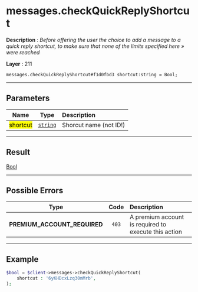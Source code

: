 # messages.checkQuickReplyShortcut

**Description** : *Before offering the user the choice to add a message to a quick reply shortcut, to make sure that none of the limits specified here » were reached*

**Layer** : 211

```tl
messages.checkQuickReplyShortcut#f1d0fbd3 shortcut:string = Bool;
```

---

## Parameters

| Name | Type | Description |
| :---: | :---: | :--- |
| <mark>shortcut</mark> | [`string`](type/string) | Shorcut name (not ID!) |

---

## Result

[Bool](type/Bool)

---

## Possible Errors

| Type | Code | Description |
| :---: | :---: | :--- |
| **PREMIUM_ACCOUNT_REQUIRED** | `403` | A premium account is required to execute this action |

---

## Example

```php
$bool = $client->messages->checkQuickReplyShortcut(
	shortcut : '6yKHDcxLzq30mMrb',
);
```